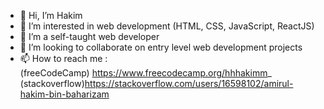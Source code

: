 - 👋 Hi, I’m Hakim
- 👀 I’m interested in web development (HTML, CSS, JavaScript, ReactJS)
- 🌱 I’m a self-taught web developer
- 💞️ I’m looking to collaborate on entry level web development projects
- 📫 How to reach me : <br>(freeCodeCamp) https://www.freecodecamp.org/hhhakimm_
                        <br>(stackoverflow)https://stackoverflow.com/users/16598102/amirul-hakim-bin-baharizam

<!---
hhhakimm/hhhakimm is a ✨ special ✨ repository because its `README.md` (this file) appears on your GitHub profile.
You can click the Preview link to take a look at your changes.
--->
